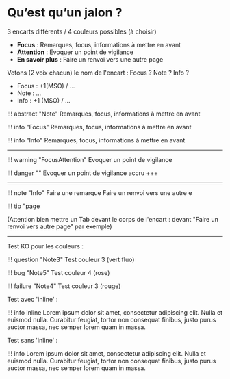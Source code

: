 # Qu’est qu’un jalon ?

3 encarts différents / 4 couleurs possibles (à choisir)

- **Focus** : Remarques, focus, informations à mettre en avant 
- **Attention** : Evoquer un point de vigilance 
- **En savoir plus** : Faire un renvoi vers une autre page

Votons (2 voix chacun) le nom de l'encart :  Focus ? Note ? Info ?

- Focus : +1(MSO) / ...
- Note : ...
- Info : +1 (MSO) / ...


!!! abstract "Note" 
Remarques, focus, informations à mettre en avant 

!!! info "Focus" 
Remarques, focus, informations à mettre en avant 

!!! info "Info" 
Remarques, focus, informations à mettre en avant 

---

!!! warning "FocusAttention"
Evoquer un point de vigilance

!!! danger ""
   Evoquer un point de vigilance accru +++

---

!!! note "Info"
	Faire une remarque
	Faire un renvoi vers une autre e

!!! tip "page

(Attention bien mettre un Tab devant le corps de l'encart : devant "Faire un renvoi vers autre page" par exemple)

---
Test KO pour les couleurs :

!!! question "Note3"
	Test couleur 3 (vert fluo)
	 
!!! bug "Note5"
	Test couleur 4 (rose)
	
!!! failure "Note4"
	Test couleur 3 (rouge)

Test avec 'inline' :

!!! info inline
	Lorem ipsum dolor sit amet, consectetur adipiscing elit. Nulla et euismod nulla. Curabitur feugiat, tortor non consequat finibus, justo purus auctor massa, nec semper lorem quam in massa.

Test sans 'inline' :

!!! info
	Lorem ipsum dolor sit amet, consectetur adipiscing elit. Nulla et euismod nulla. Curabitur feugiat, tortor non consequat finibus, justo purus auctor massa, nec semper lorem quam in massa.







<!--stackedit_data:
eyJoaXN0b3J5IjpbODk0ODk0ODEyLC01NTgwMzAwMjIsNDcyND
UwMzA2LDE0Mzg2NjQ5MTYsOTQwNDg0Mjk0LC01ODI3OTQ5OTUs
MTA1MDEzOTEwNywtMTc4Nzc0ODUzNCwtMTE3ODIyNjU3OCw1MT
U4NjUyMDgsLTgzNDA4NDU4NCwtMjExMDg4OTQsNjUxNzk1NTAs
ODg0MTIyNTQ5LDEwNTQ0NzI4NjAsLTc0NDEwNTc4OCwzNzM5OT
IyMzgsLTEyMDA0MDkxMTIsLTE0Mzg0NzY1MzksMTk0NzIyOTMx
M119
-->